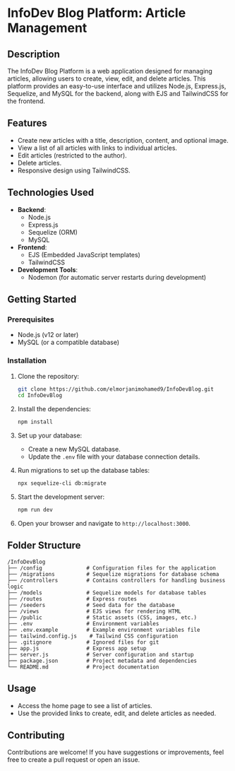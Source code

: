 # InfoDev Blog Platform: Article Management

## Description
The InfoDev Blog Platform is a web application designed for managing articles, allowing users to create, view, edit, and delete articles. This platform provides an easy-to-use interface and utilizes Node.js, Express.js, Sequelize, and MySQL for the backend, along with EJS and TailwindCSS for the frontend.

<blockquote class="imgur-embed-pub" lang="en" data-id="a/IDZyLPJ" data-context="false" ><a href="//imgur.com/a/IDZyLPJ"></a></blockquote><script async src="//s.imgur.com/min/embed.js" charset="utf-8"></script>

## Features
- Create new articles with a title, description, content, and optional image.
- View a list of all articles with links to individual articles.
- Edit articles (restricted to the author).
- Delete articles.
- Responsive design using TailwindCSS.

## Technologies Used
- **Backend**:
  - Node.js
  - Express.js
  - Sequelize (ORM)
  - MySQL
- **Frontend**:
  - EJS (Embedded JavaScript templates)
  - TailwindCSS
- **Development Tools**:
  - Nodemon (for automatic server restarts during development)

## Getting Started

### Prerequisites
- Node.js (v12 or later)
- MySQL (or a compatible database)

### Installation

1. Clone the repository:
   ```bash
   git clone https://github.com/elmorjanimohamed9/InfoDevBlog.git
   cd InfoDevBlog
   ```

2. Install the dependencies:
   ```bash
   npm install
   ```

3. Set up your database:
   - Create a new MySQL database.
   - Update the `.env` file with your database connection details.

4. Run migrations to set up the database tables:
   ```bash
   npx sequelize-cli db:migrate
   ```

5. Start the development server:
   ```bash
   npm run dev
   ```

6. Open your browser and navigate to `http://localhost:3000`.

## Folder Structure
```
/InfoDevBlog
├── /config              # Configuration files for the application
├── /migrations          # Sequelize migrations for database schema
├── /controllers         # Contains controllers for handling business logic
├── /models              # Sequelize models for database tables
├── /routes              # Express routes
├── /seeders             # Seed data for the database
├── /views               # EJS views for rendering HTML
├── /public              # Static assets (CSS, images, etc.)
├── .env                 # Environment variables
├── .env.example         # Example environment variables file
├── tailwind.config.js    # Tailwind CSS configuration
├── .gitignore           # Ignored files for git
├── app.js               # Express app setup
├── server.js            # Server configuration and startup
├── package.json         # Project metadata and dependencies
└── README.md            # Project documentation
```

## Usage
- Access the home page to see a list of articles.
- Use the provided links to create, edit, and delete articles as needed.

## Contributing
Contributions are welcome! If you have suggestions or improvements, feel free to create a pull request or open an issue.
